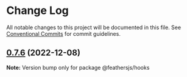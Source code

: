 # Change Log

All notable changes to this project will be documented in this file.
See [Conventional Commits](https://conventionalcommits.org) for commit guidelines.

## [0.7.6](https://github.com/feathersjs/hooks/compare/v0.7.5...v0.7.6) (2022-12-08)

**Note:** Version bump only for package @feathersjs/hooks
